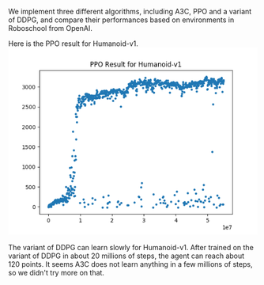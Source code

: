We implement three different algorithms, including A3C, PPO and a variant of DDPG, and compare their performances based on environments in Roboschool from OpenAI.


Here is the PPO result for Humanoid-v1.
![](https://github.com/zbgzbg2007/Machine-Learning/blob/master/Roboschool/PPO-result.png)

The variant of DDPG can learn slowly for Humanoid-v1. 
After trained on the variant of DDPG in about 20 millions of steps, the agent can reach about 120 points.
It seems A3C does not learn anything in a few millions of steps, so we didn't try more on that.
